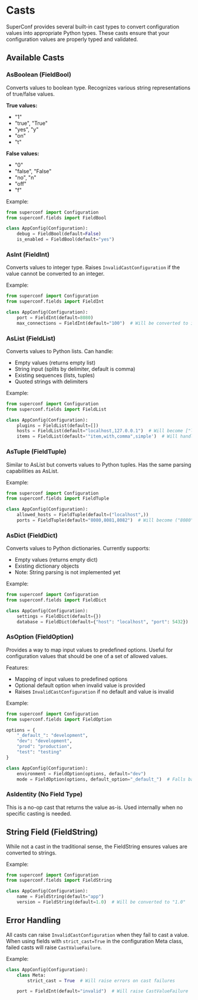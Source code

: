 # Casts

SuperConf provides several built-in cast types to convert configuration values into appropriate Python types. These casts ensure that your configuration values are properly typed and validated.

## Available Casts

### AsBoolean (FieldBool)

Converts values to boolean type. Recognizes various string representations of true/false values.

**True values:**
- "1"
- "true", "True"
- "yes", "y"
- "on"
- "t"

**False values:**
- "0"
- "false", "False"
- "no", "n"
- "off"
- "f"

Example:
```python
from superconf import Configuration
from superconf.fields import FieldBool

class AppConfig(Configuration):
    debug = FieldBool(default=False)
    is_enabled = FieldBool(default="yes")
```

### AsInt (FieldInt)

Converts values to integer type. Raises `InvalidCastConfiguration` if the value cannot be converted to an integer.

Example:
```python
from superconf import Configuration
from superconf.fields import FieldInt

class AppConfig(Configuration):
    port = FieldInt(default=8080)
    max_connections = FieldInt(default="100")  # Will be converted to int
```

### AsList (FieldList)

Converts values to Python lists. Can handle:
- Empty values (returns empty list)
- String input (splits by delimiter, default is comma)
- Existing sequences (lists, tuples)
- Quoted strings with delimiters

Example:
```python
from superconf import Configuration
from superconf.fields import FieldList

class AppConfig(Configuration):
    plugins = FieldList(default=[])
    hosts = FieldList(default="localhost,127.0.0.1")  # Will become ["localhost", "127.0.0.1"]
    items = FieldList(default='"item,with,comma",simple')  # Will handle quoted items with commas
```

### AsTuple (FieldTuple)

Similar to AsList but converts values to Python tuples. Has the same parsing capabilities as AsList.

Example:
```python
from superconf import Configuration
from superconf.fields import FieldTuple

class AppConfig(Configuration):
    allowed_hosts = FieldTuple(default=("localhost",))
    ports = FieldTuple(default="8080,8081,8082")  # Will become ("8080", "8081", "8082")
```

### AsDict (FieldDict)

Converts values to Python dictionaries. Currently supports:
- Empty values (returns empty dict)
- Existing dictionary objects
- Note: String parsing is not implemented yet

Example:
```python
from superconf import Configuration
from superconf.fields import FieldDict

class AppConfig(Configuration):
    settings = FieldDict(default={})
    database = FieldDict(default={"host": "localhost", "port": 5432})
```

### AsOption (FieldOption)

Provides a way to map input values to predefined options. Useful for configuration values that should be one of a set of allowed values.

Features:
- Mapping of input values to predefined options
- Optional default option when invalid value is provided
- Raises `InvalidCastConfiguration` if no default and value is invalid

Example:
```python
from superconf import Configuration
from superconf.fields import FieldOption

options = {
    "_default_": "development",
    "dev": "development",
    "prod": "production",
    "test": "testing"
}

class AppConfig(Configuration):
    environment = FieldOption(options, default="dev")
    mode = FieldOption(options, default_option="_default_")  # Falls back to default option
```

### AsIdentity (No Field Type)

This is a no-op cast that returns the value as-is. Used internally when no specific casting is needed.

## String Field (FieldString)

While not a cast in the traditional sense, the FieldString ensures values are converted to strings.

Example:
```python
from superconf import Configuration
from superconf.fields import FieldString

class AppConfig(Configuration):
    name = FieldString(default="app")
    version = FieldString(default=1.0)  # Will be converted to "1.0"
```

## Error Handling

All casts can raise `InvalidCastConfiguration` when they fail to cast a value. When using fields with `strict_cast=True` in the configuration Meta class, failed casts will raise `CastValueFailure`.

Example:
```python
class AppConfig(Configuration):
    class Meta:
        strict_cast = True  # Will raise errors on cast failures

    port = FieldInt(default="invalid")  # Will raise CastValueFailure
```

